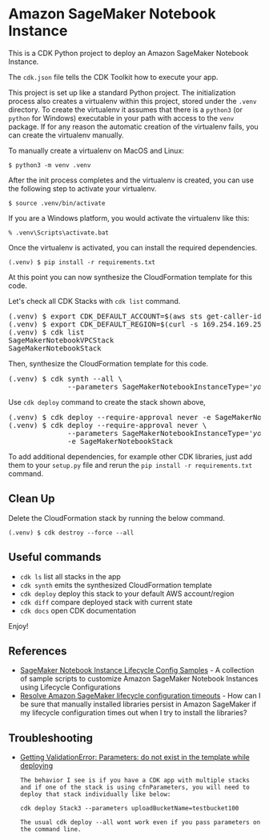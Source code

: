 
# Amazon SageMaker Notebook Instance

This is a CDK Python project to deploy an Amazon SageMaker Notebook Instance.

The `cdk.json` file tells the CDK Toolkit how to execute your app.

This project is set up like a standard Python project.  The initialization
process also creates a virtualenv within this project, stored under the `.venv`
directory.  To create the virtualenv it assumes that there is a `python3`
(or `python` for Windows) executable in your path with access to the `venv`
package. If for any reason the automatic creation of the virtualenv fails,
you can create the virtualenv manually.

To manually create a virtualenv on MacOS and Linux:

```
$ python3 -m venv .venv
```

After the init process completes and the virtualenv is created, you can use the following
step to activate your virtualenv.

```
$ source .venv/bin/activate
```

If you are a Windows platform, you would activate the virtualenv like this:

```
% .venv\Scripts\activate.bat
```

Once the virtualenv is activated, you can install the required dependencies.

```
(.venv) $ pip install -r requirements.txt
```

At this point you can now synthesize the CloudFormation template for this code.

Let's check all CDK Stacks with `cdk list` command.

<pre>
(.venv) $ export CDK_DEFAULT_ACCOUNT=$(aws sts get-caller-identity --query Account --output text)
(.venv) $ export CDK_DEFAULT_REGION=$(curl -s 169.254.169.254/latest/dynamic/instance-identity/document | jq -r .region)
(.venv) $ cdk list
SageMakerNotebookVPCStack
SageMakerNotebookStack
</pre>

Then, synthesize the CloudFormation template for this code.
<pre>
(.venv) $ cdk synth --all \
              --parameters SageMakerNotebookInstanceType=<i>'your-notebook-instance-type'</i>
</pre>

Use `cdk deploy` command to create the stack shown above,

<pre>
(.venv) $ cdk deploy --require-approval never -e SageMakerNotebookVPCStack
(.venv) $ cdk deploy --require-approval never \
              --parameters SageMakerNotebookInstanceType=<i>'your-notebook-instance-type'</i> \
              -e SageMakerNotebookStack
</pre>

To add additional dependencies, for example other CDK libraries, just add
them to your `setup.py` file and rerun the `pip install -r requirements.txt`
command.

## Clean Up

Delete the CloudFormation stack by running the below command.

```
(.venv) $ cdk destroy --force --all
```

## Useful commands

 * `cdk ls`          list all stacks in the app
 * `cdk synth`       emits the synthesized CloudFormation template
 * `cdk deploy`      deploy this stack to your default AWS account/region
 * `cdk diff`        compare deployed stack with current state
 * `cdk docs`        open CDK documentation

Enjoy!

## References

 * [SageMaker Notebook Instance Lifecycle Config Samples](https://github.com/aws-samples/amazon-sagemaker-notebook-instance-lifecycle-config-samples) - A collection of sample scripts to customize Amazon SageMaker Notebook Instances using Lifecycle Configurations
 * [Resolve Amazon SageMaker lifecycle configuration timeouts](https://aws.amazon.com/premiumsupport/knowledge-center/sagemaker-lifecycle-script-timeout/) - How can I be sure that manually installed libraries persist in Amazon SageMaker if my lifecycle configuration times out when I try to install the libraries?

## Troubleshooting

 * [Getting ValidationError: Parameters: do not exist in the template while deploying](https://github.com/aws/aws-cdk/issues/6119)
   ```
   The behavior I see is if you have a CDK app with multiple stacks and if one of the stack is using cfnParameters, you will need to deploy that stack individually like below:

   cdk deploy Stack3 --parameters uploadBucketName=testbucket100

   The usual cdk deploy --all wont work even if you pass parameters on the command line.
   ```
